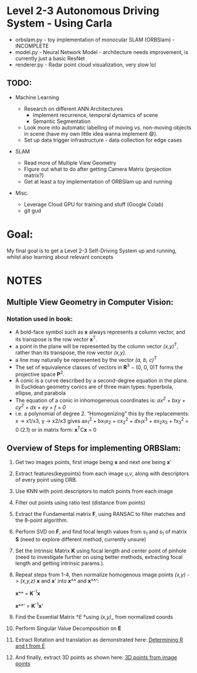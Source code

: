 # Level 2-3 Autonomous Driving System - Using Carla #

- orbslam.py - toy implementation of monocular SLAM (ORBSlam) - INCOMPLETE
- model.py - Neural Network Model - architecture needs improvement, is currently
  just a basic ResNet
- renderer.py - Radar point cloud visualization, very slow lol

## TODO: ##
- Machine Learning
	- Research on different ANN Architectures 
		- Implement recurrence, temporal dynamics of scene
		- Semantic Segmentation
	- Look more into automatic labelling of moving vs. non-moving objects in scene (have my own little idea wanna
	  implement :smile:).
	- Set up data trigger infrastructure - data collection for edge cases

- SLAM
	- Read more of Multiple View Geometry
	- Figure out what to do after getting Camera Matrix (projection matrix?)
	- Get at least a toy implementation of ORBSlam up and running

- Misc.
	- Leverage Cloud GPU for training and stuff (Google Colab)
	- git gud


# Goal:
My final goal is to get a Level 2-3 Self-Driving System up and running, whilst also learning about relevant concepts

# NOTES #
## Multiple View Geometry in Computer Vision: ##
### Notation used in book: ###
 - A bold-face symbol such as **x** always
   represents a column vector, and its transpose is the row vector **x**<sup>T</sup>.
 - a point in the plane will be represented by the column vector
   _(x,y)_<sup>T</sup>, rather than its transpose, the row vector _(x,y)_.
 - a line may naturally be represented by the vector _(a, b, c)_<sup>T</sup>
 - The set of equivalence classes of vectors in **R**<sup>3</sup> − (0, 0, 0)T forms the projective
   space **P**<sup>2</sup>. 
 - A conic is a curve described by a second-degree equation in the plane. In Euclidean
   geometry conics are of three main types: hyperbola, ellipse, and parabola
 - The equation of a conic in inhomogeneous coordinates is:
   _ax<sup>2</sup> + bxy + cy<sup>2</sup> + dx + ey + f = 0_
 - i.e. a polynomial of degree 2. “Homogenizing” this by the replacements:
   x → x1/x3, y → x2/x3 gives
   ax<sub>1</sub><sup>2</sup> + bx<sub>1</sub>x<sub>2</sub> + cx<sub>2</sub><sup>2</sup> + dx<sub>1</sub>x<sup>3</sup> + ex<sub>2</sub>x<sub>3</sub> + fx<sub>3</sub><sup>2</sup> = 0 (2.1)
   or in matrix form:
   **x**<sup>T</sup>C**x** = 0 

## Overview of Steps for implementing ORBSlam: #
 1. Get two images points, first image being **x** and next one being **x**'
 2. Extract features(keypoints) from  each image _u,v_, along with descriptors
	of every point using ORB.
 3. Use KNN with point descriptors to match points from each image
 4. Filter out points using ratio test (distance from points) 
 5. Extract the Fundamental matrix **F**, using RANSAC to filter matches and the 8-point algorithm.
 6. Perform SVD on **F**, and find focal length values from s<sub>1</sub> and s<sub>1</sub> of matrix **S** (need to explore different method, currently unsure)
 7. Set the Intrinsic Matrix **K** using focal length and center point of pinhole (need to investigate further on using better methods, extracting focal length and getting intrinsic params.).
 8. Repeat steps from 1-4, then normalize homogenous image points _(x,y) -> (x,y,z)_ **x** and **x**' into **x^^** and **x^^**':

    **x^^** = **K**<sup>-1</sup>**x**

    **x^^**' = **K**<sup>-1</sup>**x**'
 9. Find the Essential Matrix **E* *using _(x,y)__ from normalized coords 
 10. Perform Singular Value Decomposition on **E**
 11. Extract Rotation and translation as demonstrated here:
     [Determining R and t from E](https://en.wikipedia.org/wiki/Essential_matrix#Determining_R_and_t_from_E)
 12. And finally, extract 3D points as shown here:
     [3D points from image points](https://en.wikipedia.org/wiki/Essential_matrix#3D_points_from_corresponding_image_points)
